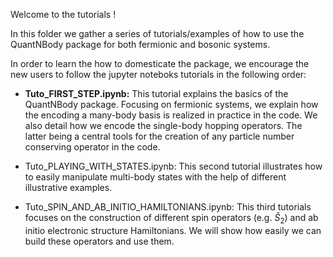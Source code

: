 Welcome to the tutorials !

In this folder we gather a series of tutorials/examples of how to use the QuantNBody package for both fermionic and bosonic systems. 

In order to learn the how to domesticate the package, we encourage the new users to follow the jupyter noteboks tutorials in the following order:

- **Tuto_FIRST_STEP.ipynb:**
This tutorial explains the basics of the QuantNBody package. Focusing on fermionic systems, 
we explain how the encoding a many-body basis is realized in practice in the code. We also detail how we encode the single-body hopping operators.
The latter being a central tools for the creation of any particle number conserving operator in the code. 

- Tuto_PLAYING_WITH_STATES.ipynb:
This second tutorial illustrates how to easily manipulate multi-body states with the help of different illustrative examples. 

- Tuto_SPIN_AND_AB_INITIO_HAMILTONIANS.ipynb:
This third tutorials focuses on the construction of different spin operators (e.g. $\hat{S}_2$) and ab initio electronic structure Hamiltonians.
We will show how easily we can build these operators and use them.
